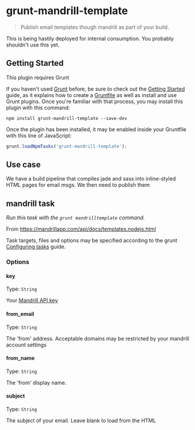 # grunt-mandrill-template

> Publish email templates though mandrill as part of your build.

This is being hastily deployed for internal consumption. You probably shouldn't use this yet.

## Getting Started
This plugin requires Grunt

If you haven't used [Grunt](http://gruntjs.com/) before, be sure to check out the [Getting Started](http://gruntjs.com/getting-started) guide, as it explains how to create a [Gruntfile](http://gruntjs.com/sample-gruntfile) as well as install and use Grunt plugins. Once you're familiar with that process, you may install this plugin with this command:

```shell
npm install grunt-mandrill-template --save-dev
```

Once the plugin has been installed, it may be enabled inside your Gruntfile with this line of JavaScript:

```js
grunt.loadNpmTasks('grunt-mandrill-template');
```

## Use case

We have a build pipeline that compiles jade and sass into inline-styled HTML pages for email msgs.  We then need to publish them

## mandrill task
_Run this task with the `grunt mandrilltemplate` command._

From https://mandrillapp.com/api/docs/templates.nodejs.html

Task targets, files and options may be specified according to the grunt [Configuring tasks](http://gruntjs.com/configuring-tasks) guide.
### Options

#### key
Type: `String`

Your [Mandrill API key](https://mandrillapp.com/api/docs/)

#### from_email
Type: `String`

The 'from' address. Acceptable domains may be restricted by your mandrill account settings

#### from_name
Type: `String`

The 'from' display name.


#### subject
Type: `String`

The subject of your email.  Leave blank to load from the HTML <title> tag.

#### body
Type: `String`

If no files are specified in `src:`, the mandrill task will send a plaintext email
using `body` for the msg content.

#### text
Type: `String`

a default text part to be used when sending with this template

#### publish
Type: `Boolean`

set to false to add a draft template without publishing

#### labels
Type: `Array`

an optional array of up to 10 labels to use for filtering templates


## Usage

`src:` is one or more files to be used as an email body. A new email will be sent for each file.

```javascript
module.exports = function(grunt){

  grunt.initConfig({
    mandrilltemplate: {
      server: {
          src: ['output/*.html'],
          filter: 'isFile',
          options: {
              key: '',
              from_email: '',
              from_name: '',
              subject: '',
              text: '',
              publish: true,
              labels: ['autogen']
          }
      }
    })
  });

  grunt.loadNpmTasks('grunt-mandrill-template');
  });
```
